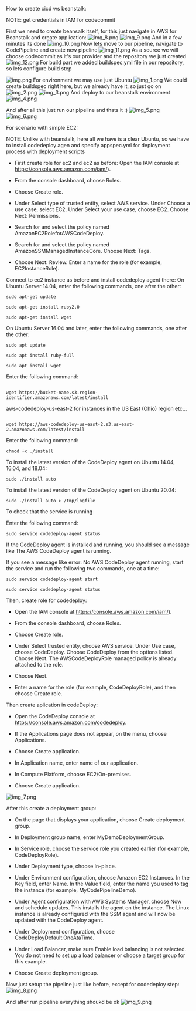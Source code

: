 How to create cicd ws beanstalk:

NOTE: get credentials in IAM for codecommit

First we need to create beansalk itself, for this just navigate in AWS  for Beanstalk and create application:
![img_8.png](assets/create_beanstalk_name.png)
![img_9.png](assets/create_beanstalk_platform.png)
And in a few minutes its done
![img_10.png](assets/create_beanstalk_result.png)
Now lets move to our pipeline, navigate to CodePipeline and create new pipeline
![img_11.png](assets/create_pipeline_basic_settings.png)
As a source we will choose codecommit as it's our provider and the repository we just created
![img_12.png](assets/create_pipeline_source.png)
For build part we added buildspec.yml file in our repository, so lets configure build step


![img.png](assets/create_build_project_name.png)
For environment we may use just Ubuntu 
![img_1.png](assets/create_build_project_system.png)
We could create buildspec right here, but we already have it, so just go on
![img_2.png](assets/create_build_buildspec.png)
![img_3.png](assets/create_pipeline_choose_build.png)
And deploy to our beanstalk environment
![img_4.png](assets/create_pipeline_choose_deploy.png)

And after all this just run our pipeline and thats it :)
![img_5.png](assets/pipeline_result_source_build.png)
![img_6.png](assets/pipeline_result_deploy.png)



For scenario with simple EC2:

NOTE: Unlike with beanstalk, here all we have is a clear Ubuntu, 
so we have to install codedeploy  agen and specify appspec.yml for deployment process with deployment scripts

* First create role for ec2 and ec2 as before:
Open the IAM console at https://console.aws.amazon.com/iam/).

* From the console dashboard, choose Roles.

* Choose Create role.

* Under Select type of trusted entity, select AWS service. Under Choose a use case, select EC2. Under Select your use case, choose EC2. Choose Next: Permissions.

* Search for and select the policy named AmazonEC2RoleforAWSCodeDeploy.

* Search for and select the policy named AmazonSSMManagedInstanceCore. Choose Next: Tags.

* Choose Next: Review. Enter a name for the role (for example, EC2InstanceRole).

Connect to ec2 instance as before and install codedeploy agent there:
On Ubuntu Server 14.04, enter the following commands, one after the other:

```
sudo apt-get update

sudo apt-get install ruby2.0

sudo apt-get install wget
```

On Ubuntu Server 16.04 and later, enter the following commands, one after the other:
```
sudo apt update

sudo apt install ruby-full

sudo apt install wget
```

Enter the following command:

```

wget https://bucket-name.s3.region-identifier.amazonaws.com/latest/install
```
aws-codedeploy-us-east-2 for instances in the US East (Ohio) region etc...

```

wget https://aws-codedeploy-us-east-2.s3.us-east-2.amazonaws.com/latest/install
```
Enter the following command:

```
chmod +x ./install
```

To install the latest version of the CodeDeploy agent on Ubuntu 14.04, 16.04, and 18.04:

```
sudo ./install auto
```
To install the latest version of the CodeDeploy agent on Ubuntu 20.04:
```
sudo ./install auto > /tmp/logfile
```

To check that the service is running

Enter the following command:

```
sudo service codedeploy-agent status
```
If the CodeDeploy agent is installed and running, you should see a message like The AWS CodeDeploy agent is running.

If you see a message like error: No AWS CodeDeploy agent running, start the service and run the following two commands, one at a time:

```
sudo service codedeploy-agent start

sudo service codedeploy-agent status
```

Then, create role for codedeploy:

* Open the IAM console at https://console.aws.amazon.com/iam/).

* From the console dashboard, choose Roles.

* Choose Create role.

* Under Select trusted entity, choose AWS service. Under Use case, choose CodeDeploy. Choose CodeDeploy from the options listed. Choose Next. The AWSCodeDeployRole managed policy is already attached to the role.

* Choose Next.

* Enter a name for the role (for example, CodeDeployRole), and then choose Create role.

Then create aplication in codeDeploy:

* Open the CodeDeploy console at https://console.aws.amazon.com/codedeploy.

* If the Applications page does not appear, on the menu, choose Applications.

* Choose Create application.

* In Application name, enter name of our application.

* In Compute Platform, choose EC2/On-premises.

* Choose Create application.



![img_7.png](assets/create_deploy_application.png)

After this create a deployment group:

* On the page that displays your application, choose Create deployment group.

* In Deployment group name, enter MyDemoDeploymentGroup.

* In Service role, choose the service role you created earlier (for example, CodeDeployRole).

* Under Deployment type, choose In-place.

* Under Environment configuration, choose Amazon EC2 Instances. In the Key field, enter Name. In the Value field, enter the name you used to tag the instance (for example, MyCodePipelineDemo).

* Under Agent configuration with AWS Systems Manager, choose Now and schedule updates. This installs the agent on the instance. The Linux instance is already configured with the SSM agent and will now be updated with the CodeDeploy agent.

* Under Deployment configuration, choose CodeDeployDefault.OneAtaTime.

* Under Load Balancer, make sure Enable load balancing is not selected. You do not need to set up a load balancer or choose a target group for this example.

* Choose Create deployment group.


Now just setup the pipeline just like before, except for codedeploy step:
![img_8.png](assets/configure_codedeploy_ec2.png)

And after run pipeline everything shoukd be ok
![img_9.png](assets/codedeploy_ec2_result.png)